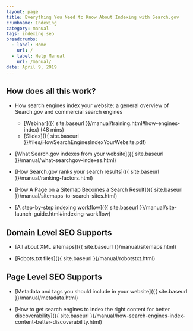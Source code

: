```yaml
---
layout: page
title: Everything You Need to Know About Indexing with Search.gov
crumbname: Indexing
category: manual
tags: indexing seo
breadcrumbs:
  - label: Home
    url: /
  - label: Help Manual
    url: /manual/
date: April 9, 2019
---
```


## How does all this work?

* How search engines index your website: a general overview of Search.gov and commercial search engines
  * [Webinar]({{ site.baseurl }}/manual/training.html#how-engines-index) (48 mins)
  * [Slides]({{ site.baseurl }}/files/HowSearchEnginesIndexYourWebsite.pdf)

* [What Search.gov indexes from your website]({{ site.baseurl }}/manual/what-searchgov-indexes.html)

* [How Search.gov ranks your search results]({{ site.baseurl }}/manual/ranking-factors.html)

* [How A Page on a Sitemap Becomes a Search Result]({{ site.baseurl }}/manual/sitemaps-to-search-sites.html)

* [A step-by-step indexing workflow]({{ site.baseurl }}/manual/site-launch-guide.html#indexing-workflow)

## Domain Level SEO Supports

* [All about XML sitemaps]({{ site.baseurl }}/manual/sitemaps.html)

* [Robots.txt files]({{ site.baseurl }}/manual/robotstxt.html)

## Page Level SEO Supports

* [Metadata and tags you should include in your website]({{ site.baseurl }}/manual/metadata.html)

* [How to get search engines to index the right content for better discoverability]({{ site.baseurl }}/manual/how-search-engines-index-content-better-discoverability.html)

